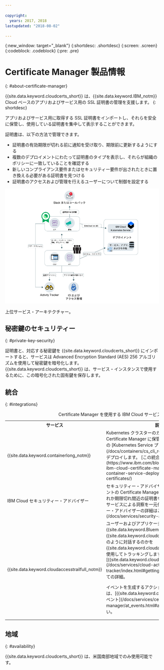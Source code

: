 ```yaml
---

copyright:
  years: 2017, 2018
lastupdated: "2018-08-02"

---
```

{:new_window: target="_blank"}
{:shortdesc: .shortdesc}
{:screen: .screen}
{:codeblock: .codeblock}
{:pre: .pre}

# Certificate Manager 製品情報
{: #about-certificate-manager}

{{site.data.keyword.cloudcerts_short}} は、{{site.data.keyword.IBM_notm}} Cloud ベースのアプリおよびサービス用の SSL 証明書の管理を支援します。
{: shortdesc}

アプリおよびサービス用に取得する SSL 証明書をインポートし、それらを安全に保管し、使用している証明書を集中して表示することができます。

証明書は、以下の方法で管理できます。

* 証明書の有効期限が切れる前に通知を受け取り、期限前に更新するようにする
* 複数のデプロイメントにわたって証明書のタイプを表示し、それらが組織のポリシーに一致していることを確認する
* 新しいコンプライアンス要件またはセキュリティー要件が出されたときに置き換える必要がある証明書を見つける
* 証明書のアクセスおよび管理を行えるユーザーについて制御を設定する

![上位サービス・アーキテクチャー・ダイアグラム](images/high-level-architecture.png)
<caption>上位サービス・アーキテクチャー。</caption>

## 秘密鍵のセキュリティー
{: #private-key-security}

証明書と、対応する秘密鍵を {{site.data.keyword.cloudcerts_short}} にインポートすると、サービスは Advanced Encryption Standard (AES) 256 アルゴリズムを使用して秘密鍵を暗号化します。 {{site.data.keyword.cloudcerts_short}} は、サービス・インスタンスで使用するために、この暗号化された固有鍵を保存します。

## 統合
{: #integrations}
<table>
<caption>Certificate Manager を使用する IBM Cloud サービス</caption>
  <tr>
    <th> サービス </th>
    <th> 説明 </th>
  </tr>
  <tr>
    <td>{{site.data.keyword.containerlong_notm}}</td>
    <td>Kubernetes クラスターのカスタム・ドメイン証明書を Certificate Manager に保管し、それを IBM Cloud CLI の [Kubernetes Service プラグイン・コマンド](/docs/containers/cs_cli_reference.html)を使用してデプロイします。 [この統合の詳細はこちら](https://www.ibm.com/blogs/bluemix/2018/01/use-ibm-cloud-certificate-manager-ibm-cloud-container-service-deploy-custom-domain-tls-certificates/)</td>
  </tr>
  <tr>
    <td>IBM Cloud セキュリティー・アドバイザー</td>
    <td>セキュリティー・アドバイザーは、IBM Cloud アカウントの Certificate Manager のインスタンスで、期限切れか期限切れ間近の証明書を表示するなど、IBM Cloud サービスによる洞察を一元化します。 [セキュリティー・アドバイザーの詳細はこちら](/docs/services/security-advisor/index.html#index)</td>
  </tr><tr>
    <td>{{site.data.keyword.cloudaccesstrailfull_notm}}</td>
    <td>ユーザーおよびアプリケーションが {{site.data.keyword.Bluemix}} 内の {{site.data.keyword.cloudcerts_long}} サービスとどのように対話するのかを {{site.data.keyword.cloudaccesstrailfull}} サービスを使用してトラッキングします。 [{{site.data.keyword.cloudaccesstrailshort}}](/docs/services/cloud-activity-tracker/index.html#getting-started-with-cla) についての詳細。
    <p>イベントを生成するアクションのリストを取得するには、[{{site.data.keyword.cloudaccesstrailshort}} イベント](/docs/services/certificate-manager/at_events.html#at_events)を参照してください。</p></td>
  </tr>
</table>

## 地域
{: #availability}

{{site.data.keyword.cloudcerts_short}} は、米国南部地域でのみ使用可能です。

